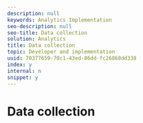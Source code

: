 ```yaml
---
description: null
keywords: Analytics Implementation
seo-description: null
seo-title: Data collection
solution: Analytics
title: Data collection
topic: Developer and implementation
uuid: 70377659-70c1-43ed-86dd-fc26868dd338
index: y
internal: n
snippet: y
---
```


# Data collection


